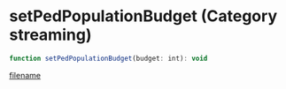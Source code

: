 # setPedPopulationBudget (Category streaming)

```js
function setPedPopulationBudget(budget: int): void
```

[filename](setPedPopulationBudget_m.md ':include')